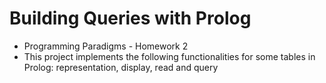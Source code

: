 # Building Queries with Prolog
* Programming Paradigms - Homework 2
* This project implements the following functionalities for some tables in Prolog: representation, display, read and query
